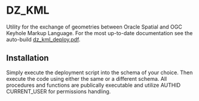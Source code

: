 # DZ_KML
Utility for the exchange of geometries between Oracle Spatial and OGC Keyhole Markup Language.
For the most up-to-date documentation see the auto-build  [dz_kml_deploy.pdf](https://github.com/pauldzy/DZ_KML/blob/master/dz_kml_deploy.pdf).

## Installation
Simply execute the deployment script into the schema of your choice.  Then execute the code using either the same or a different schema.  All procedures and functions are publically executable and utilize AUTHID CURRENT_USER for permissions handling.
